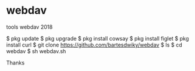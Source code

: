 # webdav
tools webdav 2018
 
$  pkg update
$  pkg upgrade
$  pkg install cowsay
$  pkg install figlet
$  pkg install curl
$  git clone https://github.com/bartesdwiky/webdav
$  ls
$  cd webdav
$  sh webdav.sh

 
Thanks 
